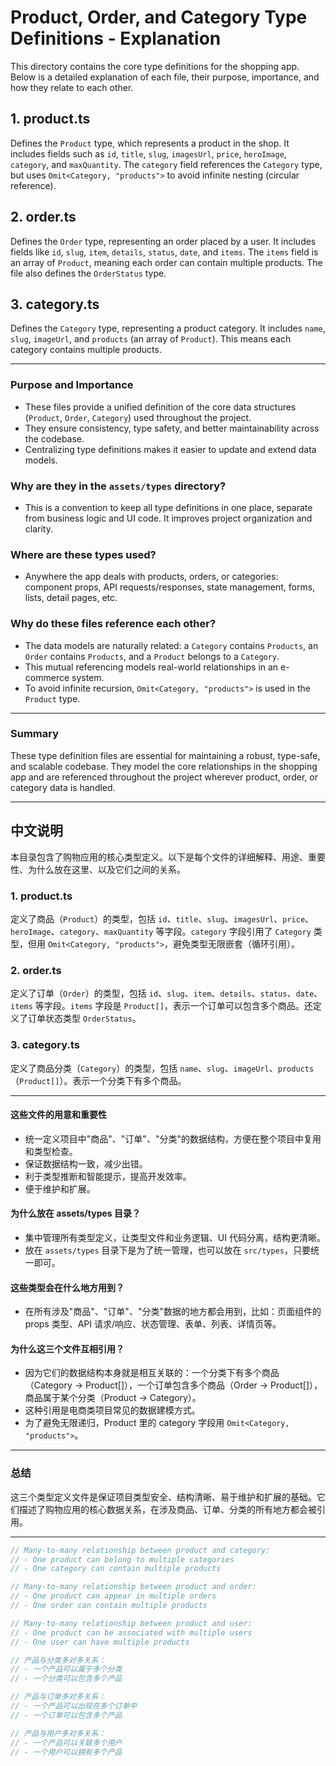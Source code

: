 # Product, Order, and Category Type Definitions - Explanation

This directory contains the core type definitions for the shopping app. Below is a detailed explanation of each file, their purpose, importance, and how they relate to each other.

## 1. product.ts
Defines the `Product` type, which represents a product in the shop. It includes fields such as `id`, `title`, `slug`, `imagesUrl`, `price`, `heroImage`, `category`, and `maxQuantity`. The `category` field references the `Category` type, but uses `Omit<Category, "products">` to avoid infinite nesting (circular reference).

## 2. order.ts
Defines the `Order` type, representing an order placed by a user. It includes fields like `id`, `slug`, `item`, `details`, `status`, `date`, and `items`. The `items` field is an array of `Product`, meaning each order can contain multiple products. The file also defines the `OrderStatus` type.

## 3. category.ts
Defines the `Category` type, representing a product category. It includes `name`, `slug`, `imageUrl`, and `products` (an array of `Product`). This means each category contains multiple products.

---

### Purpose and Importance
- These files provide a unified definition of the core data structures (`Product`, `Order`, `Category`) used throughout the project.
- They ensure consistency, type safety, and better maintainability across the codebase.
- Centralizing type definitions makes it easier to update and extend data models.

### Why are they in the `assets/types` directory?
- This is a convention to keep all type definitions in one place, separate from business logic and UI code. It improves project organization and clarity.

### Where are these types used?
- Anywhere the app deals with products, orders, or categories: component props, API requests/responses, state management, forms, lists, detail pages, etc.

### Why do these files reference each other?
- The data models are naturally related: a `Category` contains `Products`, an `Order` contains `Products`, and a `Product` belongs to a `Category`.
- This mutual referencing models real-world relationships in an e-commerce system.
- To avoid infinite recursion, `Omit<Category, "products">` is used in the `Product` type.

---

### Summary
These type definition files are essential for maintaining a robust, type-safe, and scalable codebase. They model the core relationships in the shopping app and are referenced throughout the project wherever product, order, or category data is handled.

---

## 中文说明

本目录包含了购物应用的核心类型定义。以下是每个文件的详细解释、用途、重要性、为什么放在这里、以及它们之间的关系。

### 1. product.ts
定义了商品（`Product`）的类型，包括 `id`、`title`、`slug`、`imagesUrl`、`price`、`heroImage`、`category`、`maxQuantity` 等字段。`category` 字段引用了 `Category` 类型，但用 `Omit<Category, "products">`，避免类型无限嵌套（循环引用）。

### 2. order.ts
定义了订单（`Order`）的类型，包括 `id`、`slug`、`item`、`details`、`status`、`date`、`items` 等字段。`items` 字段是 `Product[]`，表示一个订单可以包含多个商品。还定义了订单状态类型 `OrderStatus`。

### 3. category.ts
定义了商品分类（`Category`）的类型，包括 `name`、`slug`、`imageUrl`、`products`（`Product[]`）。表示一个分类下有多个商品。

---

#### 这些文件的用意和重要性
- 统一定义项目中"商品"、"订单"、"分类"的数据结构，方便在整个项目中复用和类型检查。
- 保证数据结构一致，减少出错。
- 利于类型推断和智能提示，提高开发效率。
- 便于维护和扩展。

#### 为什么放在 assets/types 目录？
- 集中管理所有类型定义，让类型文件和业务逻辑、UI 代码分离，结构更清晰。
- 放在 `assets/types` 目录下是为了统一管理，也可以放在 `src/types`，只要统一即可。

#### 这些类型会在什么地方用到？
- 在所有涉及"商品"、"订单"、"分类"数据的地方都会用到，比如：页面组件的 props 类型、API 请求/响应、状态管理、表单、列表、详情页等。

#### 为什么这三个文件互相引用？
- 因为它们的数据结构本身就是相互关联的：一个分类下有多个商品（Category → Product[]），一个订单包含多个商品（Order → Product[]），商品属于某个分类（Product → Category）。
- 这种引用是电商类项目常见的数据建模方式。
- 为了避免无限递归，Product 里的 category 字段用 `Omit<Category, "products">`。

---

### 总结
这三个类型定义文件是保证项目类型安全、结构清晰、易于维护和扩展的基础。它们描述了购物应用的核心数据关系，在涉及商品、订单、分类的所有地方都会被引用。

---

```ts
// Many-to-many relationship between product and category:
// - One product can belong to multiple categories
// - One category can contain multiple products

// Many-to-many relationship between product and order:
// - One product can appear in multiple orders
// - One order can contain multiple products

// Many-to-many relationship between product and user:
// - One product can be associated with multiple users
// - One user can have multiple products
```

```ts
// 产品与分类多对多关系：
// - 一个产品可以属于多个分类
// - 一个分类可以包含多个产品

// 产品与订单多对多关系：
// - 一个产品可以出现在多个订单中
// - 一个订单可以包含多个产品

// 产品与用户多对多关系：
// - 一个产品可以关联多个用户
// - 一个用户可以拥有多个产品
``` 